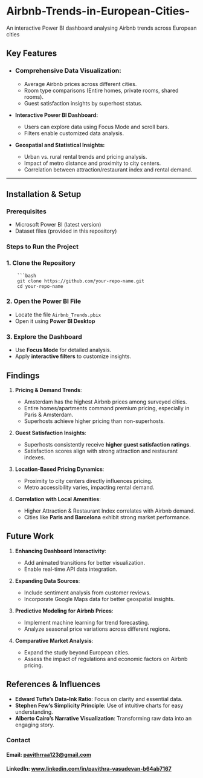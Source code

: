 # Airbnb-Trends-in-European-Cities-
An interactive Power BI dashboard analysing Airbnb trends across European cities

## Key Features
- ### **Comprehensive Data Visualization:**

  - Average Airbnb prices across different cities.
  - Room type comparisons (Entire homes, private rooms, shared rooms).
  - Guest satisfaction insights by superhost status.
- **Interactive Power BI Dashboard:**

  - Users can explore data using Focus Mode and scroll bars.
  - Filters enable customized data analysis.
- **Geospatial and Statistical Insights:**

  - Urban vs. rural rental trends and pricing analysis.
  - Impact of metro distance and proximity to city centers.
  - Correlation between attraction/restaurant index and rental demand.
---
## Installation & Setup

### Prerequisites

   - Microsoft Power BI (latest version)
   - Dataset files (provided in this repository)

### Steps to Run the Project

   ### 1. Clone the Repository
        ```bash
        git clone https://github.com/your-repo-name.git
        cd your-repo-name

   ### 2. Open the Power BI File
   - Locate the file `Airbnb_Trends.pbix`
   - Open it using **Power BI Desktop**

   ### 3. Explore the Dashboard
   - Use **Focus Mode** for detailed analysis.
   - Apply **interactive filters** to customize insights.


## **Findings**

1. **Pricing & Demand Trends**:
   - Amsterdam has the highest Airbnb prices among surveyed cities.
   - Entire homes/apartments command premium pricing, especially in Paris & Amsterdam.
   - Superhosts achieve higher pricing than non-superhosts.

2. **Guest Satisfaction Insights**:
   - Superhosts consistently receive **higher guest satisfaction ratings**.
   - Satisfaction scores align with strong attraction and restaurant indexes.

3. **Location-Based Pricing Dynamics**:
   - Proximity to city centers directly influences pricing.
   - Metro accessibility varies, impacting rental demand.

4. **Correlation with Local Amenities**:
   - Higher Attraction & Restaurant Index correlates with Airbnb demand.
   - Cities like **Paris and Barcelona** exhibit strong market performance.

## **Future Work**

1. **Enhancing Dashboard Interactivity**:
   - Add animated transitions for better visualization.
   - Enable real-time API data integration.

2. **Expanding Data Sources**:
   - Include sentiment analysis from customer reviews.
   - Incorporate Google Maps data for better geospatial insights.

3. **Predictive Modeling for Airbnb Prices**:
   - Implement machine learning for trend forecasting.
   - Analyze seasonal price variations across different regions.

4. **Comparative Market Analysis**:
   - Expand the study beyond European cities.
   - Assess the impact of regulations and economic factors on Airbnb pricing.

## **References & Influences**
  
   - **Edward Tufte’s Data-Ink Ratio**: Focus on clarity and essential data.
   - **Stephen Few’s Simplicity Principle**: Use of intuitive charts for easy understanding.
   - **Alberto Cairo’s Narrative Visualization**: Transforming raw data into an engaging story.

### Contact
#### Email: pavithrraa123@gmail.com
#### LinkedIn: www.linkedin.com/in/pavithra-vasudevan-b64ab7167


